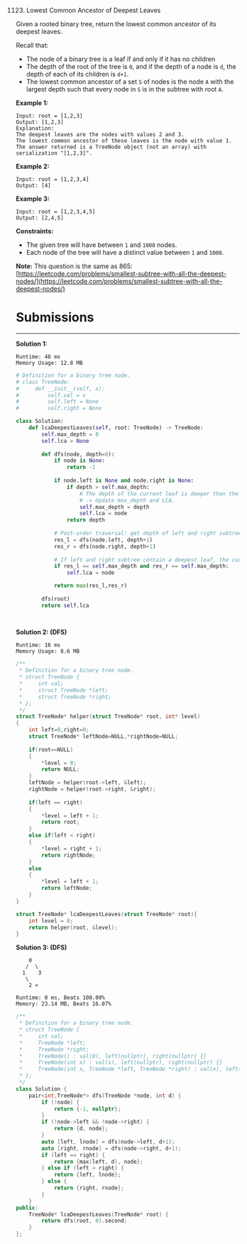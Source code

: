 1123. Lowest Common Ancestor of Deepest Leaves

Given a rooted binary tree, return the lowest common ancestor of its deepest leaves.

Recall that:

* The node of a binary tree is a leaf if and only if it has no children
* The depth of the root of the tree is `0`, and if the depth of a node is `d`, the depth of each of its children is `d+1`.
* The lowest common ancestor of a set `S` of nodes is the node `A` with the largest depth such that every node in `S` is in the subtree with root `A`.
 

**Example 1:**
```
Input: root = [1,2,3]
Output: [1,2,3]
Explanation: 
The deepest leaves are the nodes with values 2 and 3.
The lowest common ancestor of these leaves is the node with value 1.
The answer returned is a TreeNode object (not an array) with serialization "[1,2,3]".
```

**Example 2:**
```
Input: root = [1,2,3,4]
Output: [4]
```

**Example 3:**
```
Input: root = [1,2,3,4,5]
Output: [2,4,5]
```

**Constraints:**

* The given tree will have between `1` and `1000` nodes.
* Each node of the tree will have a distinct value between `1` and `1000`.

**Note:** This question is the same as 865: [https://leetcode.com/problems/smallest-subtree-with-all-the-deepest-nodes/](https://leetcode.com/problems/smallest-subtree-with-all-the-deepest-nodes/)

# Submissions
---
**Solution 1:**
```
Runtime: 48 ms
Memory Usage: 12.8 MB
```
```python
# Definition for a binary tree node.
# class TreeNode:
#     def __init__(self, x):
#         self.val = x
#         self.left = None
#         self.right = None

class Solution:
    def lcaDeepestLeaves(self, root: TreeNode) -> TreeNode:
        self.max_depth = 0
        self.lca = None
        
        def dfs(node, depth=0):
            if node is None:
                return -1
            
            if node.left is None and node.right is None:
                if depth > self.max_depth:
					# The depth of the current leaf is deeper than the depth of all leaves encountered so far.
					# -> Update max_depth and LCA.
                    self.max_depth = depth
                    self.lca = node   
                return depth
              
			# Post-order traversal: get depth of left and right subtree
            res_l = dfs(node.left, depth+1)
            res_r = dfs(node.right, depth+1)
            
			# If left and right subtree contain a deepest leaf, the current node is an LCA candidate.
            if res_l == self.max_depth and res_r == self.max_depth:
                self.lca = node

            return max(res_l,res_r)
        
        dfs(root)
        return self.lca
            
        
```

**Solution 2: (DFS)**
```
Runtime: 16 ms
Memory Usage: 8.6 MB
```
```c
/**
 * Definition for a binary tree node.
 * struct TreeNode {
 *     int val;
 *     struct TreeNode *left;
 *     struct TreeNode *right;
 * };
 */
struct TreeNode* helper(struct TreeNode* root, int* level)
{
    int left=0,right=0;
    struct TreeNode* leftNode=NULL,*rightNode=NULL;
    
    if(root==NULL)
    {
        *level = 0;
        return NULL;
    }
    leftNode = helper(root->left, &left);
    rightNode = helper(root->right, &right);
    
    if(left == right)
    {
        *level = left + 1;
        return root;
    }
    else if(left < right)
    {
        *level = right + 1;
        return rightNode;
    }
    else
    {
        *level = left + 1;
        return leftNode;
    }
}

struct TreeNode* lcaDeepestLeaves(struct TreeNode* root){
    int level = 0;
    return helper(root, &level);
}
```

**Solution 3: (DFS)**

        0
       /  \
      1    3
       \
        2 <

```
Runtime: 0 ms, Beats 100.00%
Memory: 23.14 MB, Beats 16.07%
```
```c++
/**
 * Definition for a binary tree node.
 * struct TreeNode {
 *     int val;
 *     TreeNode *left;
 *     TreeNode *right;
 *     TreeNode() : val(0), left(nullptr), right(nullptr) {}
 *     TreeNode(int x) : val(x), left(nullptr), right(nullptr) {}
 *     TreeNode(int x, TreeNode *left, TreeNode *right) : val(x), left(left), right(right) {}
 * };
 */
class Solution {
    pair<int,TreeNode*> dfs(TreeNode *node, int d) {
        if (!node) {
            return {-1, nullptr};
        }
        if (!node->left && !node->right) {
            return {d, node};
        }
        auto [left, lnode] = dfs(node->left, d+1);
        auto [right, rnode] = dfs(node->right, d+1);
        if (left == right) {
            return {max(left, d), node};
        } else if (left > right) {
            return {left, lnode};
        } else {
            return {right, rnode};
        }
    }
public:
    TreeNode* lcaDeepestLeaves(TreeNode* root) {
        return dfs(root, 0).second;
    }
};
```
